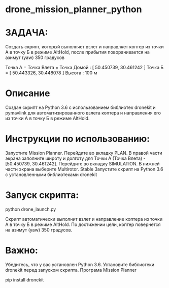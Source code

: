 # drone_mission_planner_python

# ЗАДАЧА:

Создать скрипт, который выполняет взлет и направляет коптер из точки А в точку Б в режиме AltHold, после прибытия поворачивается на азимут (yaw) 350 градусов


Точка А = Точка Влета = Точка Домой : [ 50.450739, 30.461242 ]
Точка Б = [ 50.443326, 30.448078 ] Высота : 100 м



# Описание
Создан скрипт на Python 3.6 с использованием библиотек dronekit и pymavlink для автоматизированного взлета коптера и направления его из точки А в точку Б в режиме AltHold. 

# Инструкции по использованию:

Запустите Mission Planner.
Перейдите во вкладку PLAN.
В правой части экрана заполните широту и долготу для Точки А (Точка Влета) - [50.450739, 30.461242].
Перейдите во вкладку SIMULATION.
В нижней части экрана выберите Multirotor.
Stable
Запустите скрипт на Python 3.6 с установленными библиотеками dronekit

# Запуск скрипта:

python drone_launch.py

Скрипт автоматически выполнит взлет и направление коптера из точки А в точку Б в режиме AltHold. По достижении цели, коптер повернется на азимут (yaw) 350 градусов.



# Важно:
Убедитесь, что у вас установлен Python 3.6.
Установите библиотеки dronekit перед запуском скрипта.
Програма Mission Planner

pip install dronekit 
